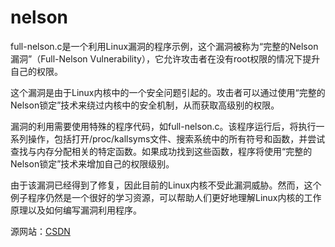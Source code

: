 # nelson
full-nelson.c是一个利用Linux漏洞的程序示例，这个漏洞被称为“完整的Nelson漏洞”（Full-Nelson Vulnerability），它允许攻击者在没有root权限的情况下提升自己的权限。

这个漏洞是由于Linux内核中的一个安全问题引起的。攻击者可以通过使用“完整的Nelson锁定”技术来绕过内核中的安全机制，从而获取高级别的权限。

漏洞的利用需要使用特殊的程序代码，如full-nelson.c。该程序运行后，将执行一系列操作，包括打开/proc/kallsyms文件、搜索系统中的所有符号和函数，并尝试查找与内存分配相关的特定函数。如果成功找到这些函数，程序将使用“完整的Nelson锁定”技术来增加自己的权限级别。

由于该漏洞已经得到了修复，因此目前的Linux内核不受此漏洞威胁。然而，这个例子程序仍然是一个很好的学习资源，可以帮助人们更好地理解Linux内核的工作原理以及如何编写漏洞利用程序。

源网站：[CSDN](https://blog.csdn.net/m_o_bz/article/details/40700945)